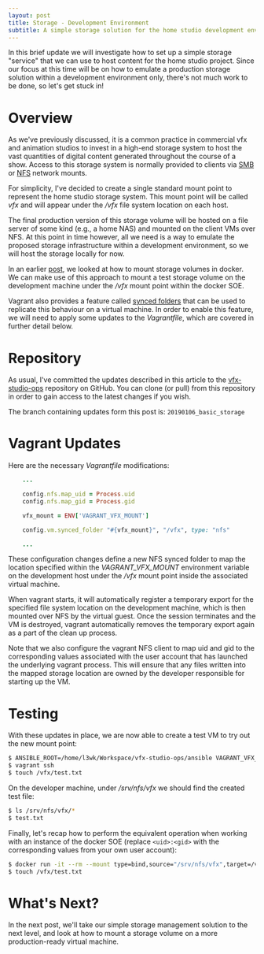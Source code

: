 ```yaml
---
layout: post
title: Storage - Development Environment
subtitle: A simple storage solution for the home studio development environment.
---
```


In this brief update we will investigate how to set up a simple storage "service" that we can use to host content for the home studio project. Since our focus at this time will be on how to emulate a production storage solution within a development environment only, there's not much work to be done, so let's get stuck in!

# Overview

As we've previously discussed, it is a common practice in commercial vfx and animation studios to invest in a high-end storage system to host the vast quantities of digital content generated throughout the course of a show. Access to this storage system is normally provided to clients via [SMB](https://en.wikipedia.org/wiki/Server_Message_Block) or [NFS](https://en.wikipedia.org/wiki/Network_File_System) network mounts.

For simplicity, I've decided to create a single standard mount point to represent the home studio storage system. This mount point will be called *vfx* and will appear under the */vfx* file system location on each host.

The final production version of this storage volume will be hosted on a file server of some kind (e.g., a home NAS) and mounted on the client VMs over NFS. At this point in time however, all we need is a way to emulate the proposed storage infrastructure within a development environment, so we will host the storage locally for now. 

In an earlier [post](2018-03-24-soe-improvements.md), we looked at how to mount storage volumes in docker. We can make use of this approach to mount a test storage volume on the development machine under the */vfx* mount point within the docker SOE.

Vagrant also provides a feature called [synced folders](https://www.vagrantup.com/docs/synced-folders/) that can be used to replicate this behaviour on a virtual machine. In order to enable this feature, we will need to apply some updates to the *Vagrantfile*, which are covered in further detail below.

# Repository

As usual, I've committed the updates described in this article to the [vfx-studio-ops](https://github.com/l3wk/vfx-studio-ops) repository on GitHub. You can clone (or pull) from this repository in order to gain access to the latest changes if you wish.

The branch containing updates form this post is: `20190106_basic_storage`

# Vagrant Updates

Here are the necessary *Vagrantfile* modifications:

```ruby
    ...

    config.nfs.map_uid = Process.uid
    config.nfs.map_gid = Process.gid

    vfx_mount = ENV['VAGRANT_VFX_MOUNT']

    config.vm.synced_folder "#{vfx_mount}", "/vfx", type: "nfs"

    ...
```

These configuration changes define a new NFS synced folder to map the location specified within the *VAGRANT_VFX_MOUNT* environment variable on the development host under the */vfx* mount point inside the associated virtual machine.

When vagrant starts, it will automatically register a temporary export for the specified file system location on the development machine, which is then mounted over NFS by the virtual guest. Once the session terminates and the VM is destroyed, vagrant automatically removes the temporary export again as a part of the clean up process.

Note that we also configure the vagrant NFS client to map uid and gid to the corresponding values associated with the user account that has launched the underlying vagrant process. This will ensure that any files written into the mapped storage location are owned by the developer responsible for starting up the VM.

# Testing

With these updates in place, we are now able to create a test VM to try out the new mount point: 

```bash
$ ANSIBLE_ROOT=/home/l3wk/Workspace/vfx-studio-ops/ansible VAGRANT_VFX_MOUNT=/srv/nfs/vfx vagrant up
$ vagrant ssh
$ touch /vfx/test.txt
```

On the developer machine, under */srv/nfs/vfx* we should find the created test file:

```bash
$ ls /srv/nfs/vfx/*
$ test.txt
```

Finally, let's recap how to perform the equivalent operation when working with an instance of the docker SOE (replace `<uid>:<gid>` with the corresponding values from your own user account):

```bash
$ docker run -it --rm --mount type=bind,source="/srv/nfs/vfx",target=/vfx --user <uid>:<gid> l3wk/vfx-studio-soe:0.1.0
$ touch /vfx/test.txt
```

# What's Next?

In the next post, we'll take our simple storage management solution to the next level, and look at how to mount a storage volume on a more production-ready virtual machine. 

